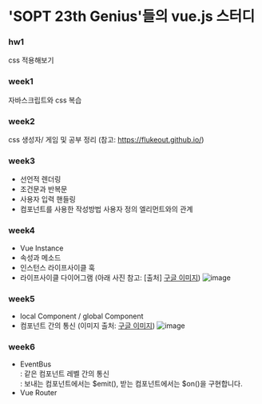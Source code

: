  <h1>'SOPT 23th Genius'들의 vue.js 스터디</h1>

### hw1<br>
css 적용해보기<br>
### week1<br>
자바스크립트와 css 복습<br>
### week2<br>
css 생성자/ 게임 및 공부 정리 (참고: https://flukeout.github.io/)<br>
### week3<br>
   * 선언적 렌더링
   * 조건문과 반복문
   * 사용자 입력 핸들링
   * 컴포넌트를 사용한 작성방법
        사용자 정의 엘리먼트와의 관계
### week4<br>
   * Vue Instance
   * 속성과 메소드
   * 인스턴스 라이프사이클 훅
   * 라이프사이클 다이어그램 (아래 사진 참고: [출처] [구글 이미지](https://www.google.com/url?sa=i&source=images&cd=&cad=rja&uact=8&ved=2ahUKEwiTj629uLXhAhXUA4gKHbppDhEQjRx6BAgBEAU&url=%2Furl%3Fsa%3Di%26source%3Dimages%26cd%3D%26cad%3Drja%26uact%3D8%26ved%3D2ahUKEwiTj629uLXhAhXUA4gKHbppDhEQjRx6BAgBEAU%26url%3Dhttps%253A%252F%252Fwww.pinterest.com%252Fpin%252F317855686189562134%252F%26psig%3DAOvVaw2wa2H0aYn45GrCJpkm9Q3f%26ust%3D1554433037078830&psig=AOvVaw2wa2H0aYn45GrCJpkm9Q3f&ust=1554433037078830)) 
![image](https://user-images.githubusercontent.com/18275619/55526658-d815bb80-56d0-11e9-8bfd-ddbc76ecff65.png)

### week5<br>
   * local Component / global Component
   * 컴포넌트 간의 통신 (이미지 출처: [구글 이미지](https://cdn-images-1.medium.com/max/790/0*Xzkw0-T4Uea3d5Yh.png))
   ![image](https://user-images.githubusercontent.com/18275619/55624975-6cbc0e80-57e2-11e9-845a-b437f686421d.png)
   
### week6<br>
   * EventBus<br>
      : 같은 컴포넌트 레벨 간의 통신<br>
      : 보내는 컴포넌트에서는 $emit(), 받는 컴포넌트에서는 $on()을 구현합니다.<br>
   * Vue Router

   
